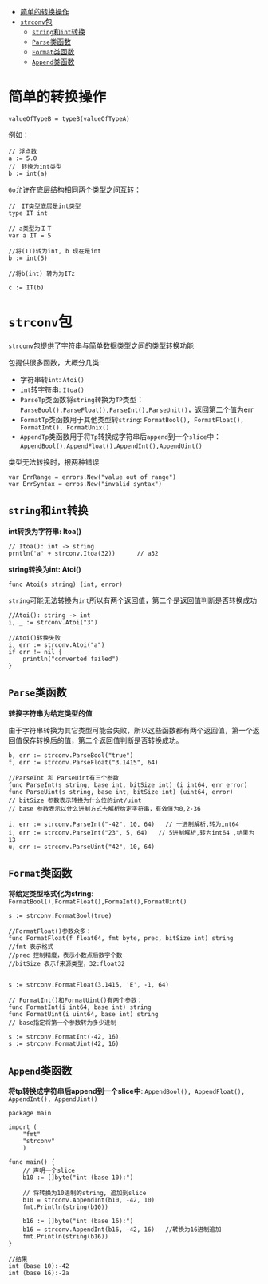 - [简单的转换操作](#简单的转换操作)
- [`strconv`包](#strconv包)
  - [`string`和`int`转换](#string和int转换)
  - [`Parse`类函数](#parse类函数)
  - [`Format`类函数](#format类函数)
  - [`Append`类函数](#append类函数)


# 简单的转换操作
```
valueOfTypeB = typeB(valueOfTypeA)
```
例如：
```
// 浮点数
a := 5.0
//　转换为int类型
b := int(a)
```

`Go`允许在底层结构相同两个类型之间互转：

```
//　IT类型底层是int类型
type IT int

// a类型为ＩＴ
var a IT = 5

//将(IT)转为int, b 现在是int
b := int(5)

//将b(int) 转为为ITz

c := IT(b)
```

# `strconv`包
`strconv`包提供了字符串与简单数据类型之间的类型转换功能

包提供很多函数，大概分几类:
* 字符串转`int`: `Atoi()`
* `int`转字符串: `Itoa()`
* `ParseTp`类函数将`string`转换为`TP`类型：`ParseBool(),ParseFloat(),ParseInt(),ParseUnit()`，返回第二个值为err
* `FormatTp`类函数用于其他类型转`string`: `FormatBool(), FormatFloat(), FormatInt(), FormatUnix()`
* `AppendTp`类函数用于将`Tp`转换成字符串后`append`到一个`slice`中：　`AppendBool(),AppendFloat(),AppendInt(),AppendUint()`

类型无法转换时，报两种错误
```
var ErrRange = errors.New("value out of range")
var ErrSyntax = erros.New("invalid syntax")
```

## `string`和`int`转换
**int转换为字符串: Itoa()**
```
// Itoa(): int -> string
prntln('a' + strconv.Itoa(32))      // a32
```

**string转换为int: Atoi()**
```
func Atoi(s string) (int, error)
```
`string`可能无法转换为`int`所以有两个返回值，第二个是返回值判断是否转换成功

```
//Atoi(): string -> int
i, _ := strconv.Atoi("3")

//Atoi()转换失败
i, err := strconv.Atoi("a")
if err != nil {
    println("converted failed")
}
```

## `Parse`类函数
**转换字符串为给定类型的值**

由于字符串转换为其它类型可能会失败，所以这些函数都有两个返回值，第一个返回值保存转换后的值，第二个返回值判断是否转换成功。
```
b, err := strconv.ParseBool("true")
f, err := strconv.ParseFloat("3.1415", 64)

//ParseInt 和 ParseUint有三个参数
func ParseInt(s string, base int, bitSize int) (i int64, err error)
func ParseUint(s string, base int, bitSize int) (uint64, error)
// bitSize 参数表示转换为什么位的int/uint
// base 参数表示以什么进制方式去解析给定字符串，有效值为0,2-36

i, err := strconv.ParseInt("-42", 10, 64)   // 十进制解析,转为int64
i, err := strconv.ParseInt("23", 5, 64)   // 5进制解析,转为int64 ,结果为13
u, err := strconv.ParseUint("42", 10, 64)
```

## `Format`类函数
**将给定类型格式化为string**: `FormatBool(),FormatFloat(),FormaInt(),FormatUint()`
```
s := strconv.FormatBool(true)

//FormatFloat()参数众多：
func FormatFloat(f float64, fmt byte, prec, bitSize int) string
//fmt 表示格式
//prec 控制精度，表示小数点后数字个数
//bitSize 表示f来源类型，32:float32


s := strconv.FormatFloat(3.1415, 'E', -1, 64)

// FormatInt()和FormatUint()有两个参数：
func FormatInt(i int64, base int) string
func FormatUint(i uint64, base int) string
// base指定将第一个参数转为多少进制

s := strconv.FormatInt(-42, 16)
s := strconv.FormatUint(42, 16)
```

## `Append`类函数
**将tp转换成字符串后append到一个slice中**: `AppendBool(), AppendFloat(), AppendInt(), AppendUint()`
```
package main

import (
    "fmt"
    "strconv"
    )

func main() {
    // 声明一个slice
    b10 := []byte("int (base 10):")
    
    // 将转换为10进制的string, 追加到slice
    b10 = strconv.AppendInt(b10, -42, 10)
    fmt.Println(string(b10))
    
    b16 := []byte("int (base 16):")
    b16 = strconv.AppendInt(b16, -42, 16)   //转换为16进制追加
    fmt.Println(string(b16))
}

//结果
int (base 10):-42
int (base 16):-2a
```